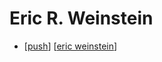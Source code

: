 # Eric R. Weinstein

- [[push]] [[eric weinstein]]

[//begin]: # "Autogenerated link references for markdown compatibility"
[push]: push "Push"
[eric weinstein]: eric-weinstein "Eric Weinstein"
[//end]: # "Autogenerated link references"